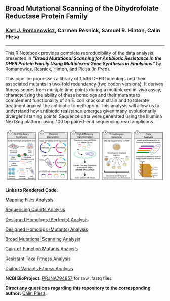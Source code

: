 ## Broad Mutational Scanning of the Dihydrofolate Reductase Protein Family

### [Karl J. Romanowicz](https://kromanowicz.github.io/), Carmen Resnick, Samuel R. Hinton, Calin Plesa
_____________________________________

This R Notebook provides complete reproducibility of the data analysis presented in ***"Broad Mutational Scanning for Antibiotic Resistance in the DHFR Protein Family Using Multiplexed Gene Synthesis in Emulsions"*** by Romanowicz, Resnick, Hinton, and Plesa (*In Prep*).

This pipeline processes a library of 1,536 DHFR homologs and their associated mutants in two-fold redundancy (two codon versions). It derives fitness scores from multiple time points during a multiplexed in-vivo assay, characterizing the ability of these homologs and their mutants to complement functionality of an E. coli knockout strain and to tolerate treatment against the antibiotic trimethoprim. This analysis will allow us to understand how antibiotic resistance emerges given many evolutionarily divergent starting points. Sequence data were generated using the Illumina NextSeq platform using 100 bp paired-end sequencing read amplicons.

![](Images/DHFR.Diagram.png)

**Links to Rendered Code:**

[Mapping Files Analysis]()

[Sequencing Counts Analysis]()

[Designed Homologs (Perfects) Analysis]()

[Designed Homologs (Mutants) Analysis]()

[Broad Mutational Scanning Analysis]()

[Gain-of-Function Mutants Analysis]()

[Resistant Taxa Fitness Analysis]()

[Dialout Variants Fitness Analysis]()

**NCBI BioProject:** [PRJNA794857]() for raw .fastq files

**Direct any questions regarding this repository to the corresponding author:** [Calin Plesa](mailto:calin@uoregon.edu).
